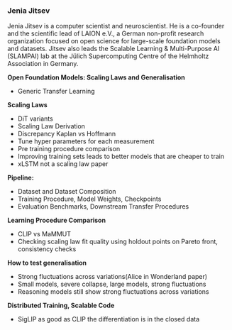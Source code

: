 ### Jenia Jitsev

Jenia Jitsev is a computer scientist and neuroscientist. He is a co-founder and the scientific lead of LAION e.V., a German non-profit research organization focused on open science for large-scale foundation models and datasets. Jitsev also leads the Scalable Learning & Multi-Purpose AI (SLAMPAI) lab at the Jülich Supercomputing Centre of the Helmholtz Association in Germany.

**Open Foundation Models: Scaling Laws and Generalisation**

- Generic Transfer Learning

**Scaling Laws**
- DiT variants
- Scaling Law Derivation
- Discrepancy Kaplan vs Hoffmann
- Tune hyper parameters for each measurement
- Pre training procedure comparison
- Improving training sets leads to better models that are cheaper to train
- xLSTM not a scaling law paper

**Pipeline:**
- Dataset and Dataset Composition
- Training Procedure, Model Weights, Checkpoints
- Evaluation Benchmarks, Downstream Transfer Procedures

**Learning Procedure Comparison**
- CLIP vs MaMMUT
- Checking scaling law fit quality using holdout points on Pareto front, consistency checks

**How to test generalisation**
- Strong fluctuations across variations(Alice in Wonderland paper)
- Small models, severe collapse, large models, strong fluctuations
- Reasoning models still show strong fluctuations across variations

**Distributed Training, Scalable Code**
- SigLIP as good as CLIP the differentiation is in the closed data
